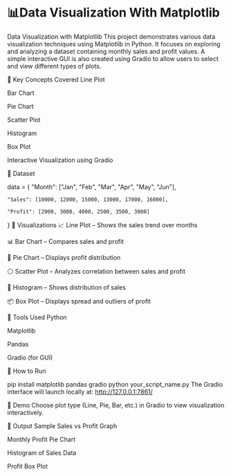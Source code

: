 # 📊Data Visualization With Matplotlib

Data Visualization with Matplotlib This project demonstrates various data visualization techniques using Matplotlib in Python. It focuses on exploring and analyzing a dataset containing monthly sales and profit values. A simple interactive GUI is also created using Gradio to allow users to select and view different types of plots.

🧠 Key Concepts Covered
 Line Plot

Bar Chart

Pie Chart

Scatter Plot

Histogram

Box Plot

Interactive Visualization using Gradio

📁 Dataset

data = {
    "Month": ["Jan", "Feb", "Mar", "Apr", "May", "Jun"],
    
    "Sales": [10000, 12000, 15000, 13000, 17000, 16000],
    
    "Profit": [2000, 3000, 4000, 2500, 3500, 3000]
}
📌 Visualizations
📈 Line Plot – Shows the sales trend over months

📊 Bar Chart – Compares sales and profit

🥧 Pie Chart – Displays profit distribution

⚪ Scatter Plot – Analyzes correlation between sales and profit

🧮 Histogram – Shows distribution of sales

📦 Box Plot – Displays spread and outliers of profit

🧪 Tools Used
Python

Matplotlib

Pandas

Gradio (for GUI)

🚀 How to Run

pip install matplotlib pandas gradio
python your_script_name.py
The Gradio interface will launch locally at:
http://127.0.0.1:7861/

📸 Demo
Choose plot type (Line, Pie, Bar, etc.) in Gradio to view visualization interactively.

📄 Output Sample
Sales vs Profit Graph

Monthly Profit Pie Chart

Histogram of Sales Data

Profit Box Plot
